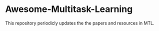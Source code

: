 # Awesome-Multitask-Learning
This repository periodicly updates the the papers and resources in MTL.
